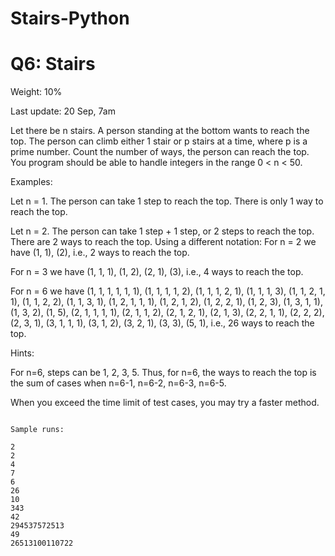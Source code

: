 # Stairs-Python

# Q6: Stairs
Weight: 10%

Last update: 20 Sep, 7am

Let there be n stairs. A person standing at the bottom wants to reach the top. The person can climb either 1 stair or p stairs at a time, where p is a prime number. Count the number of ways, the person can reach the top. You program should be able to handle integers in the range 0 < n < 50.

Examples:


Let n = 1. The person can take 1 step to reach the top. There is only 1 way to reach the top.

Let n = 2. The person can take 1 step + 1 step, or 2 steps to reach the top. There are 2 ways to reach the top. Using a different notation: For n = 2 we have (1, 1), (2), i.e., 2 ways to reach the top.

For n = 3 we have (1, 1, 1), (1, 2), (2, 1), (3), i.e., 4 ways to reach the top. 

For n = 6 we have (1, 1, 1, 1, 1, 1), (1, 1, 1, 1, 2), (1, 1, 1, 2, 1), (1, 1, 1, 3), (1, 1, 2, 1, 1), (1, 1, 2, 2), 
(1, 1, 3, 1), (1, 2, 1, 1, 1), (1, 2, 1, 2), (1, 2, 2, 1), (1, 2, 3), (1, 3, 1, 1), (1, 3, 2), (1, 5), (2, 1, 1, 1, 1), 
(2, 1, 1, 2), (2, 1, 2, 1), (2, 1, 3), (2, 2, 1, 1), (2, 2, 2), (2, 3, 1), (3, 1, 1, 1), (3, 1, 2), (3, 2, 1), (3, 3), (5, 1), i.e., 26 ways to reach the top.

Hints:

For n=6, steps can be 1, 2, 3, 5. Thus, for n=6, the ways to reach the top is the sum of cases when n=6-1, n=6-2, n=6-3, n=6-5. 

When you exceed the time limit of test cases, you may try a faster method.

```

Sample runs:

2
2
4
7
6
26
10
343
42
294537572513
49
26513100110722

```
